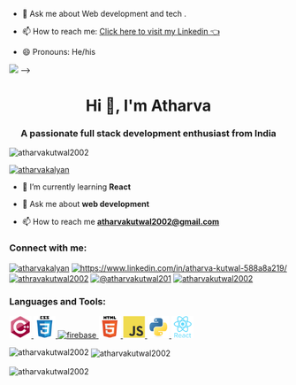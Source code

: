 <!-- ### Hi there I'm Atharva Kutwal 👋

- 🔭 I’m currently studying iin DYPCOE Akurdi
- 🌱 I’m currently learning React .
<!-- - 👯 I’m looking to collaborate on ... -->
<!-- - 🤔 I’m looking for help with ... -->
- 💬 Ask me about Web development and tech .
- 📫 How to reach me: 
  [Click here to visit my Linkedin 👈](www.linkedin.com/in/atharva-kutwal-588a8a219)

- 😄 Pronouns: He/his





<img src="https://github-readme-stats.vercel.app/api?username=atharvakutwal2002&&show_icons=true&title_color=ffffff&icon_color=bb2acf&text_color=daf7dc&bg_color=151515">
 -->
 <h1 align="center">Hi 👋, I'm Atharva</h1>
<h3 align="center">A passionate full stack development enthusiast from India</h3>

<p align="left"> <img src="https://komarev.com/ghpvc/?username=atharvakutwal2002&label=Profile%20views&color=0e75b6&style=flat" alt="atharvakutwal2002" /> </p>

<p align="left"> <a href="https://twitter.com/atharvakalyan" target="blank"><img src="https://img.shields.io/twitter/follow/atharvakalyan?logo=twitter&style=for-the-badge" alt="atharvakalyan" /></a> </p>

- 🌱 I’m currently learning **React**

- 💬 Ask me about **web development**

- 📫 How to reach me **atharvakutwal2002@gmail.com**

<h3 align="left">Connect with me:</h3>
<p align="left">
<a href="https://twitter.com/atharvakalyan" target="blank"><img align="center" src="https://raw.githubusercontent.com/rahuldkjain/github-profile-readme-generator/master/src/images/icons/Social/twitter.svg" alt="atharvakalyan" height="30" width="40" /></a>
<a href="https://linkedin.com/in/https://www.linkedin.com/in/atharva-kutwal-588a8a219/" target="blank"><img align="center" src="https://raw.githubusercontent.com/rahuldkjain/github-profile-readme-generator/master/src/images/icons/Social/linked-in-alt.svg" alt="https://www.linkedin.com/in/atharva-kutwal-588a8a219/" height="30" width="40" /></a>
<a href="https://instagram.com/athravakutwal2002" target="blank"><img align="center" src="https://raw.githubusercontent.com/rahuldkjain/github-profile-readme-generator/master/src/images/icons/Social/instagram.svg" alt="athravakutwal2002" height="30" width="40" /></a>
<a href="https://www.hackerrank.com/@atharvakutwal201" target="blank"><img align="center" src="https://raw.githubusercontent.com/rahuldkjain/github-profile-readme-generator/master/src/images/icons/Social/hackerrank.svg" alt="@atharvakutwal201" height="30" width="40" /></a>
<a href="https://www.leetcode.com/atharvakutwal2002" target="blank"><img align="center" src="https://raw.githubusercontent.com/rahuldkjain/github-profile-readme-generator/master/src/images/icons/Social/leet-code.svg" alt="atharvakutwal2002" height="30" width="40" /></a>
</p>

<h3 align="left">Languages and Tools:</h3>
<p align="left"> <a href="https://www.w3schools.com/cpp/" target="_blank" rel="noreferrer"> <img src="https://raw.githubusercontent.com/devicons/devicon/master/icons/cplusplus/cplusplus-original.svg" alt="cplusplus" width="40" height="40"/> </a> <a href="https://www.w3schools.com/css/" target="_blank" rel="noreferrer"> <img src="https://raw.githubusercontent.com/devicons/devicon/master/icons/css3/css3-original-wordmark.svg" alt="css3" width="40" height="40"/> </a> <a href="https://firebase.google.com/" target="_blank" rel="noreferrer"> <img src="https://www.vectorlogo.zone/logos/firebase/firebase-icon.svg" alt="firebase" width="40" height="40"/> </a> <a href="https://www.w3.org/html/" target="_blank" rel="noreferrer"> <img src="https://raw.githubusercontent.com/devicons/devicon/master/icons/html5/html5-original-wordmark.svg" alt="html5" width="40" height="40"/> </a> <a href="https://developer.mozilla.org/en-US/docs/Web/JavaScript" target="_blank" rel="noreferrer"> <img src="https://raw.githubusercontent.com/devicons/devicon/master/icons/javascript/javascript-original.svg" alt="javascript" width="40" height="40"/> </a> <a href="https://www.python.org" target="_blank" rel="noreferrer"> <img src="https://raw.githubusercontent.com/devicons/devicon/master/icons/python/python-original.svg" alt="python" width="40" height="40"/> </a> <a href="https://reactjs.org/" target="_blank" rel="noreferrer"> <img src="https://raw.githubusercontent.com/devicons/devicon/master/icons/react/react-original-wordmark.svg" alt="react" width="40" height="40"/> </a> </p>

<p><img align="left" src="https://github-readme-stats.vercel.app/api/top-langs?username=atharvakutwal2002&show_icons=true&locale=en&layout=compact" alt="atharvakutwal2002" /></p>

<p>&nbsp;<img align="center" src="https://github-readme-stats.vercel.app/api?username=atharvakutwal2002&show_icons=true&locale=en" alt="atharvakutwal2002" /></p>

<p><img align="center" src="https://github-readme-streak-stats.herokuapp.com/?user=atharvakutwal2002&" alt="atharvakutwal2002" /></p>
